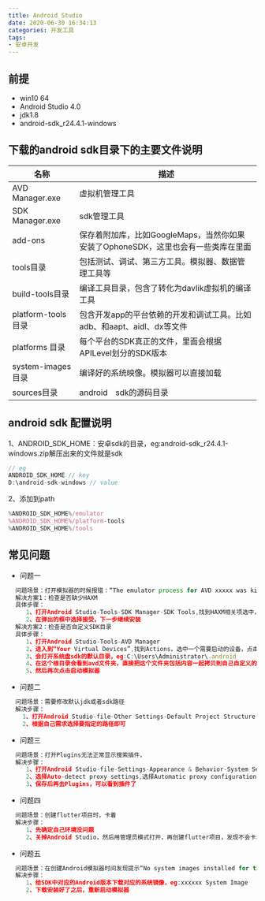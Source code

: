 ```yaml
---
title: Android Studio
date: 2020-06-30 16:34:13
categories: 开发工具
tags:
- 安卓开发
---
```

## 前提
* win10 64
* Android Studio 4.0
* jdk1.8
* android-sdk_r24.4.1-windows

## 下载的android sdk目录下的主要文件说明
名称 | 描述
--   | --
AVD Manager.exe | 虚拟机管理工具
SDK Manager.exe | sdk管理工具
add-ons | 保存着附加库，比如GoogleMaps，当然你如果安装了OphoneSDK，这里也会有一些类库在里面
tools目录 | 包括测试、调试、第三方工具。模拟器、数据管理工具等
build-tools目录 | 编译工具目录，包含了转化为davlik虚拟机的编译工具
platform-tools目录 | 包含开发app的平台依赖的开发和调试工具。比如adb、和aapt、aidl、dx等文件
platforms 目录 | 每个平台的SDK真正的文件，里面会根据APILevel划分的SDK版本
system-images目录 | 编译好的系统映像。模拟器可以直接加载
sources目录 | android　sdk的源码目录




## android sdk 配置说明
1、ANDROID_SDK_HOME：安卓sdk的目录，eg:android-sdk_r24.4.1-windows.zip解压出来的文件就是sdk
```js
// eg
ANDROID_SDK_HOME // key
D:\android-sdk-windows // value
```
2、添加到path
```js
%ANDROID_SDK_HOME%/emulator
%ANDROID_SDK_HOME%/platform-tools
%ANDROID_SDK_HOME%/tools
```



## 常见问题
* 问题一
```js
  问题场景：打开模拟器的时候报错：“The emulator process for AVD xxxxx was killed”
  解决方案1：检查是否缺少HAXM
  具体步骤：
     1、打开Android Studio-Tools-SDK Manager-SDK Tools,找到HAXM相关项选中，然后点击下面的Apply按钮
     2、在弹出的框中选择接受，下一步继续安装
  解决方案2：检查是否自定义SDK目录
  具体步骤：
     1、打开Android Studio-Tools-AVD Manager
     2、进入到“Your Virtual Devices”,找到Actions，选中一个需要启动的设备，点击最右边的向下箭头，选择“Show on Disk”
     3、会打开系统盘sdk的默认目录，eg:C:\Users\Administrator\.android
     4、在这个根目录会看到avd文件夹，直接把这个文件夹包括内容一起拷贝到自己自定义的sdk根目录下
     5、然后再次点击启动模拟器
```
* 问题二
```js
  问题场景：需要修改默认jdk或者sdk路径
  解决步骤：
    1、打开Android Studio-file-Other Settings-Default Project Structure...
    2、根据自己需求选择要指定的路径即可
```
* 问题三
```js
  问题场景：打开Plugins无法正常显示搜索插件，
  解决步骤：
     1、打开Android Studio-file-Settings-Appearance & Behavior-System Settings-HTTP Proxy
     2、选择Auto-detect proxy settings,选择Automatic proxy configuration URL:,设置值为：https://plugins.jetbrains.com/ 
     3、保存后再去Plugins，可以看到插件了
```
* 问题四
```js
  问题场景：创建flutter项目时，卡着
  解决步骤：
     1、先确定自己环境没问题
     2、关掉Android Studio，然后用管理员模式打开，再创建flutter项目，发现不会卡着了
```
* 问题五
```js
  问题场景：在创建Android模拟器时间发现提示“No system images installed for this target”问题，无法创建模拟器
  解决步骤：
     1、给SDK中对应的Android版本下载对应的系统镜像，eg:xxxxxx System Image
     2、下载安装好了之后，重新启动模拟器
```
